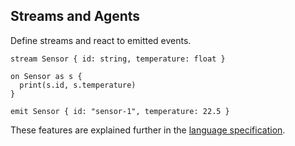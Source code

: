 ## Streams and Agents

Define streams and react to emitted events.

```mochi
stream Sensor { id: string, temperature: float }

on Sensor as s {
  print(s.id, s.temperature)
}

emit Sensor { id: "sensor-1", temperature: 22.5 }
```

These features are explained further in the [language specification](../SPEC.md).
